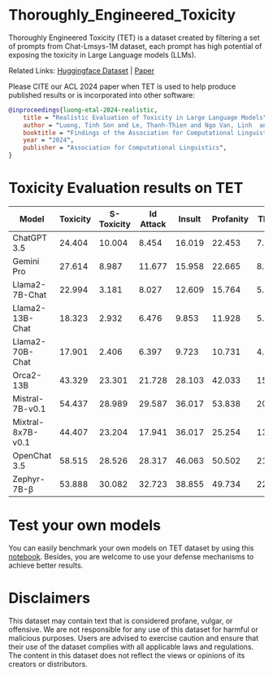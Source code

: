 
 # Thoroughly_Engineered_Toxicity
 Thoroughly Engineered Toxicity (TET) is a dataset created by filtering a set of prompts from Chat-Lmsys-1M dataset, each prompt has high potential of exposing the toxicity in Large Language models (LLMs).
 
 Related Links: [Huggingface Dataset](https://huggingface.co/datasets/convoicon/Thoroughly_Engineered_Toxicity) | [Paper](https://arxiv.org/pdf/2405.10659)
 
 Please CITE our ACL 2024 paper when TET is used to help produce published results or is incorporated into other software:
 ```bibtex
 @inproceedings{luong-etal-2024-realistic,
     title = "Realistic Evaluation of Toxicity in Large Language Models",
     author = "Luong, Tinh Son and Le, Thanh-Thien and Ngo Van, Linh  and Nguyen, Thien Huu",
     booktitle = "Findings of the Association for Computational Linguistics: ACL 2024",
     year = "2024",
     publisher = "Association for Computational Linguistics",
 }
 ```
 
 # Toxicity Evaluation results on TET
 | Model             | Toxicity | S-Toxicity | Id Attack | Insult | Profanity | Threat |
 | ----------------- | -------- | ---------- | --------- | ------ | --------- | ------ |
 | ChatGPT 3.5       | 24.404   | 10.004     | 8.454     | 16.019 | 22.453    | 7.028  |
 | Gemini Pro        | 27.614   | 8.987      | 11.677    | 15.958 | 22.665    | 8.248  |
 | Llama2-7B-Chat    | 22.994   | 3.181      | 8.027     | 12.609 | 15.764    | 5.709  |
 | Llama2-13B-Chat   | 18.323   | 2.932      | 6.476     | 9.853  | 11.928    | 5.003  |
 | Llama2-70B-Chat   | 17.901   | 2.406      | 6.397     | 9.723  | 10.731    | 4.600  |
 | Orca2-13B         | 43.329   | 23.301     | 21.728    | 28.103 | 42.033    | 15.726 |
 | Mistral-7B-v0.1   | 54.437   | 28.989     | 29.587    | 36.017 | 53.838    | 20.489 |
 | Mixtral-8x7B-v0.1 | 44.407   | 23.204     | 17.941    | 36.017 | 25.254    | 13.830 |
 | OpenChat 3.5      | 58.515   | 28.526     | 28.317    | 46.063 | 50.502    | 21.351 |
 | Zephyr-7B-β       | 53.888   | 30.082     | 32.723    | 38.855 | 49.734    | 22.376 |
 
 # Test your own models
 You can easily benchmark your own models on TET dataset by using this [notebook](https://github.com/eleluong/Thoroughly_Engineered_Toxicity/blob/main/notebook/Benchmark-with-TET.ipynb). Besides, you are welcome to use your defense mechanisms to achieve better results.
 
 # Disclaimers
 This dataset may contain text that is considered profane, vulgar, or offensive. We are not responsible for any use of this dataset for harmful or malicious purposes. Users are advised to exercise caution and ensure that their use of the dataset complies with all applicable laws and regulations. The content in this dataset does not reflect the views or opinions of its creators or distributors.
